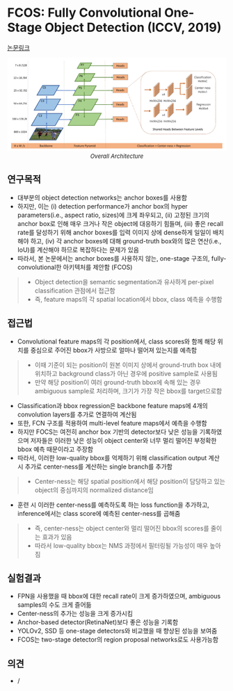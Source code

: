 # FCOS: Fully Convolutional One-Stage Object Detection (ICCV, 2019)

[논문링크](https://openaccess.thecvf.com/content_ICCV_2019/html/Tian_FCOS_Fully_Convolutional_One-Stage_Object_Detection_ICCV_2019_paper.html)

<p align="center">
    <img width="800" alt='fig1' src="./img/02_47_01.png?raw=true"></br>
    <em><font size=2>Overall Architecture</font></em>
</p>

## 연구목적
- 대부분의 object detection networks는 anchor boxes를 사용함
- 하지만, 이는 (i) detection performance가 anchor box의 hyper parameters(i.e., aspect ratio, sizes)에 크게 좌우되고, (ii) 고정된 크기의 anchor box로 인해 매우 크거나 작은 object에 대응하기 힘들며, (iii) 좋은 recall rate를 달성하기 위해 anchor boxes를 입력 이미지 상에 dense하게 일일이 배치해야 하고, (iv) 각 anchor boxes에 대해 ground-truth box와의 많은 연산(i.e., IoU)를 계산해야 하므로 복잡하다는 문제가 있음
- 따라서, 본 논문에서는 anchor boxes를 사용하지 않는, one-stage 구조의, fully-convolutional한 아키텍처를 제안함 (FCOS)
> - Object detection을 semantic segmentation과 유사하게 per-pixel classification 관점에서 접근함
> - 즉, feature maps의 각 spatial location에서 bbox, class 예측을 수행함

## 접근법
- Convolutional feature maps의 각 position에서, class scores와 함께 해당 위치를 중심으로 주어진 bbox가 사방으로 얼마나 떨어져 있는지를 예측함
> - 이때 기준이 되는 position이 원본 이미지 상에서 ground-truth box 내에 위치하고 background class가 아닌 경우에 positive sample로 사용됨
> - 만약 해당 position이 여러 ground-truth bbox에 속해 있는 경우 ambiguous sample로 처리하며, 크기가 가장 작은 bbox를 target으로함
- Classification과 bbox regression은 backbone feature maps에 4개의 convolution layers를 추가로 연결하여 계산됨
- 또한, FCN 구조를 적용하여 multi-level feature maps에서 예측을 수행함
- 하지만 FOCS는 여전히 anchor box 기반의 detector보다 낮은 성능을 기록하였으며 저자들은 이러한 낮은 성능이 object center와 너무 멀리 떨어진 부정확한 bbox 예측 때문이라고 주장함
- 따라서, 이러한 low-quality bbox를 억제하기 위해 classification output 계산 시 추가로 center-ness를 계산하는 single branch를 추가함
> - Center-ness는 해당 spatial position에서 해당 position이 담당하고 있는 object의 중심까지의 normalized distance임
- 훈련 시 이러한 center-ness를 예측하도록 하는 loss function을 추가하고, inference에서는 class score에 예측된 center-ness를 곱해줌
> - 즉, center-ness는 object center와 멀리 떨어진 bbox의 scores를 줄이는 효과가 있음
> - 따라서 low-quality bbox는 NMS 과정에서 필터링될 가능성이 매우 높아짐

## 실험결과
- FPN을 사용했을 때 bbox에 대한 recall rate이 크게 증가하였으며, ambiguous samples의 수도 크게 즐어듦
- Center-ness의 추가는 성능을 크게 증가시킴
- Anchor-based detector(RetinaNet)보다 좋은 성능을 기록함
- YOLOv2, SSD 등 one-stage detectors와 비교했을 때 향상된 성능을 보여줌
- FCOS는 two-stage detector의 region proposal networks로도 사용가능함

## 의견
- / 